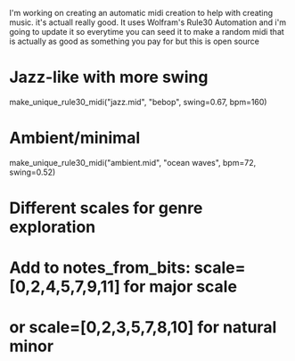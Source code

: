 I'm working on creating an automatic midi creation to help with creating music. it's actuall really good. It uses Wolfram's Rule30 Automation and i'm going to update it so everytime you can seed it to make a random midi that is actually as good as something you pay for but this is open source



# Jazz-like with more swing
make_unique_rule30_midi("jazz.mid", "bebop", swing=0.67, bpm=160)

# Ambient/minimal
make_unique_rule30_midi("ambient.mid", "ocean waves", bpm=72, swing=0.52)

# Different scales for genre exploration
# Add to notes_from_bits: scale=[0,2,4,5,7,9,11] for major scale
# or scale=[0,2,3,5,7,8,10] for natural minor
